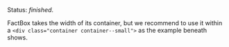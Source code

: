 Status: *finished*.

FactBox takes the width of its container, but we recommend to use it within a
<code>&lt;div class="container container--small"&gt;</code> as the example beneath shows.